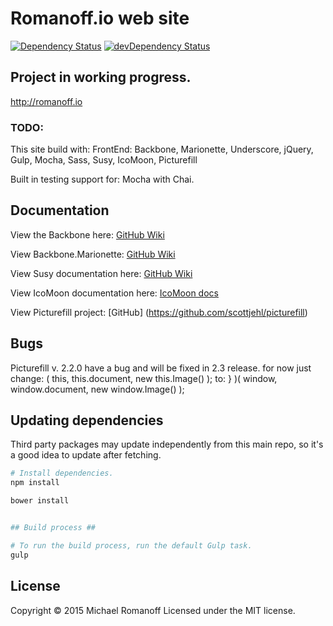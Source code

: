 Romanoff.io web site
=================

[![Dependency Status](https://david-dm.org/mromanoff/romanoff.io.svg?style=flat-square)](https://david-dm.org/mromanoff/romanoff.io)
[![devDependency Status](https://david-dm.org/mromanoff/romanoff.io/dev-status.svg?style=flat-square)](https://david-dm.org/mromanoff/romanoff.io#info=devDependencies)


## Project in working progress. ##

http://romanoff.io


### TODO: ###

This site build with:
FrontEnd: Backbone, Marionette, Underscore, jQuery, Gulp, Mocha, Sass, Susy, IcoMoon, Picturefill

Built in testing support for: Mocha with Chai.


## Documentation ##

View the Backbone here:
[GitHub Wiki](https://github.com/jashkenas/backbone/wiki)

View Backbone.Marionette:
[GitHub Wiki](https://github.com/marionettejs/backbone.marionette)

View Susy documentation here:
[GitHub Wiki](https://github.com/ericam/susy/wiki)

View IcoMoon documentation here:
[IcoMoon docs](http://icomoon.io/#docs)

View Picturefill project:
[GitHub] (https://github.com/scottjehl/picturefill)


## Bugs

Picturefill v. 2.2.0 have a bug and will be fixed in 2.3 release.
for now just change:
( this, this.document, new this.Image() );
to:
} )( window, window.document, new window.Image() );



## Updating dependencies ##

Third party packages may update independently from this main repo, so it's a
good idea to update after fetching.

``` bash
# Install dependencies.
npm install

bower install


## Build process ##

# To run the build process, run the default Gulp task.
gulp
```

## License ##
Copyright © 2015 Michael Romanoff
Licensed under the MIT license.
